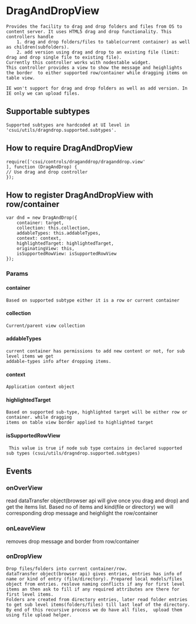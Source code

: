 # DragAndDropView

    Provides the facility to drag and drop folders and files from OS to content server. It uses HTML5 drag and drop functionality. This controllers handle
        1. drag and drop folders/files to table(current container) as well as children(subfolders).
        2. add version using drag and drop to an existing file (limit: drag and drop single file to existing file).
    Currently this controller works with nodestable widget.
    This controller provides a view to show the message and heighlights the border  to either supported row/container while dragging items on table view.

    IE won't support for drag and drop folders as well as add version. In IE only we can upload files.

## Supportable subtypes

    Supported subtypes are hardcoded at UI level in 'csui/utils/dragndrop.supported.subtypes'.


## How to require DragAndDropView

    require(['csui/controls/draganddrop/draganddrop.view'
    ], function (DragAndDrop) {
    // Use drag and drop controller
    });


## How to register DragAndDropView with row/container

    var dnd = new DragAndDrop({
        container: target,
        collection: this.collection,
        addableTypes: this.addableTypes,
        context: context,
        highlightedTarget: highlightedTarget,
        originatingView: this,
        isSupportedRowView: isSupportedRowView
    });
### Params

#### container
    Based on supported subtype either it is a row or current container
#### collection
    Current/parent view collection
#### addableTypes
    current container has permissions to add new content or not, for sub level items we get 
    addable-types info after dropping items.
#### context
    Application context object
#### highlightedTarget
    Based on supported sub-type, highlighted target will be either row or container. while dragging 
    items on table view border applied to highlighted target
#### isSupportedRowView
     This value is true if node sub type contains in declared supported sub types (csui/utils/dragndrop.supported.subtypes)

## Events

### onOverView
   read dataTransfer object(browser api will give once you drag and drop) and get the items list. Based no of items and kind(file or directory) we will corresponding drop message and heighlight the row/container

### onLeaveView
   removes  drop message and border from row/container

### onDropView
    Drop files/folders into current container/row.
    dataTransfer object(browser api) gives entries, entries has info of name or kind of entry (file/directory). Prepared local models/files object from entries. reslove naming conflicts if any for first level items an then ask to fill if any required attributes are there for first level items.
    Folders are created from directory entries, later read folder entries to get sub level items(folders/files) till last leaf of the directory. By end of this recursive process we do have all files,  upload them using file upload helper.
